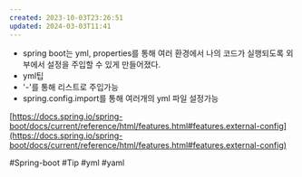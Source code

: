 ```yaml
---
created: 2023-10-03T23:26:51
updated: 2024-03-03T11:41
---
```

- spring boot는 yml, properties를 통해 여러 환경에서 나의 코드가 실행되도록 외부에서 설정을 주입할 수 있게 만들어졌다.
- yml팁  
- '-'를 통해 리스트로 주입가능
- spring.config.import를 통해 여러개의 yml 파일 설정가능

[https://docs.spring.io/spring-boot/docs/current/reference/html/features.html#features.external-config](https://docs.spring.io/spring-boot/docs/current/reference/html/features.html#features.external-config)

#Spring-boot 
#Tip 
#yml
#yaml